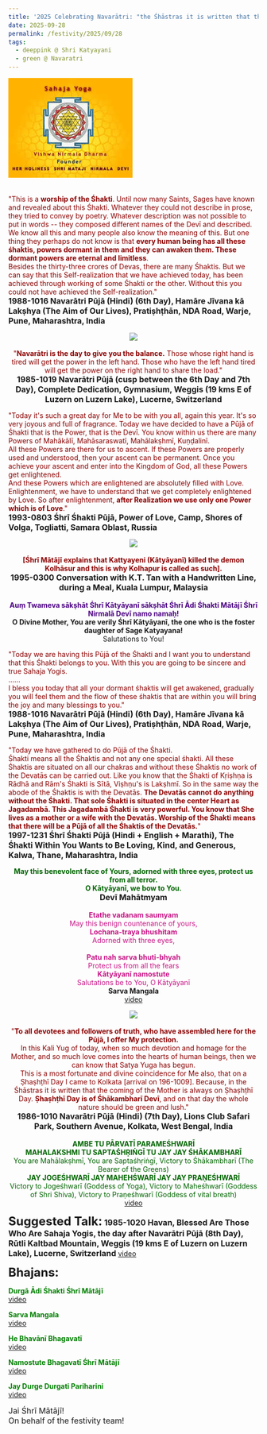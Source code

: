 ```yaml
---
title: '2025 Celebrating Navarātri: "the Śhāstras it is written that the coming of the Mother is always on Ṣhaṣhṭhī Day. Ṣhaṣhṭhī Day is of Śhākambharī Devī" '
date: 2025-09-28
permalink: /festivity/2025/09/28
tags:
  - deeppink @ Shri Katyayani
  - green @ Navaratri
---
```


<div style="text-align: left"><img src="/images/image1.png" width="250" /></div><br>

<p>
<font color="DarkRed">"This is a <b>worship of the Śhakti</b>. Until now many Saints, Sages have known and revealed about this Śhakti. Whatever they could not describe in prose, they tried to convey by poetry. Whatever description was not possible to put in words -- they composed different names of the Devī and described. We know all this and many people also know the meaning of this. But one thing they perhaps do not know is that <b>every human being has all these śhaktis, powers dormant in them and they can awaken them. These dormant powers are eternal and limitless</b>.<br> 
Besides the thirty-three crores of Devas, there are many Śhaktis. But we can say that this Self-realization that we have achieved today, has been achieved through working of some Śhakti or the other. Without this you could not have achieved the Self-realization."</font><br>
<font size="+0"><b>1988-1016 Navarātri Pūjā (Hindi) (6th Day), Hamāre Jīvana kā Lakṣhya (The Aim of Our Lives), Pratiṣhṭhān, NDA Road, Warje, Pune, Maharashtra, India</b></font>
</p>

<div style="text-align: center"><img src="https://pub-1e517d8c73a64c9c82977d676b1fff72.r2.dev/FT0184.png" /></div>

<p style="text-align:center;">
<font color="DarkRed">"<b>Navarātri is the day to give you the balance.</b> Those whose right hand is tired will get the power in the left hand. Those who have the left hand tired will get the power on the right hand to share the load."</font><br>
<font size="+0"><b>1985-1019 Navarātri Pūjā (cusp between the 6th Day and 7th Day), Complete Dedication, Gymnasium, Weggis (19 kms E of Luzern on Luzern Lake), Lucerne, Switzerland</b></font>
</p>

<p>
<font color="DarkRed">"Today it's such a great day for Me to be with you all, again this year. It's so very joyous and full of fragrance. Today we have decided to have a Pūjā of Śhakti that is the Power, that is the Devī. You know within us there are many Powers of Mahākālī, Mahāsaraswatī, Mahālakṣhmī, Kuṇḍalinī.<br>
All these Powers are there for us to ascent. If these Powers are properly used and understood, then your ascent can be permanent. Once you achieve your ascent and enter into the Kingdom of God, all these Powers get enlightened.<br>
And these Powers which are enlightened are absolutely filled with Love. Enlightenment, we have to understand that we get completely enlightened by Love. So after enlightenment, <b>after Realization we use only one Power which is of Love</b>."</font><br>
<font size="+0"><b>1993-0803 Śhrī Śhakti Pūjā, Power of Love, Camp, Shores of Volga, Togliatti, Samara Oblast, Russia</b></font>
</p>

<div style="text-align: center"><img src="https://pub-1e517d8c73a64c9c82977d676b1fff72.r2.dev/FT0185.png" /></div>

<p style=" text-align:center;">
<font color="DarkRed"><b>[Śhrī Mātājī explains that Kattyayeni (Kātyāyanī) killed the demon Kolhāsur and this is why Kolhapur is called as such].</b></font><br>
<font size="+0"><b>1995-0300 Conversation with K.T. Tan with a Handwritten Line, during a Meal, Kuala Lumpur, Malaysia</b></font><br>
<br>
<font color="Indigo"><b>Auṃ Twameva sākṣhāt Śhrī Kātyāyanī sākṣhāt Śhrī Ādi Śhakti Mātājī Śhrī Nirmalā Devī namo namaḥ!</b></font><br>
<b>O Divine Mother, You are verily Śhrī Kātyāyanī, the one who is the foster daughter of Sage Katyayana!</b><br>
Salutations to You!<br>
</p>

<p>
<font color="DarkRed">"Today we are having this Pūjā of the Śhakti and I want you to understand that this Śhakti belongs to you. With this you are going to be sincere and true Sahaja Yogis.<br>
......<br>
I bless you today that all your dormant śhaktis will get awakened, gradually you will feel them and the flow of these śhaktis that are within you will bring the joy and many blessings to you."</font><br>
<font size="+0"><b>1988-1016 Navarātri Pūjā (Hindi) (6th Day), Hamāre Jīvana kā Lakṣhya (The Aim of Our Lives), Pratiṣhṭhān, NDA Road, Warje, Pune, Maharashtra, India</b></font>
</p>

<p>
<font color="DarkRed">"Today we have gathered to do Pūjā of the Śhakti.<br>
Śhakti means all the Śhaktis and not any one special śhakti. All these Śhaktis are situated on all our chakras and without these Śhaktis no work of the Devatās can be carried out. Like you know that the Śhakti of Kṛiṣhṇa is Rādhā and Rām's Śhakti is Sītā, Viṣhṇu's is Lakṣhmī. So in the same way the abode of the Śhaktis is with the Devatās. <b>The Devatās cannot do anything without the Śhakti. That sole Śhakti is situated in the center Heart as Jagadambā. This Jagadambā Śhakti is very powerful. You know that She lives as a mother or a wife with the Devatās. Worship of the Śhakti means that there will be a Pūjā of all the Śhaktis of the Devatās.</b>"</font><br>
<font size="+0"><b>1997-1231 Śhrī Śhakti Pūjā (Hindi + English + Marathi), The Śhakti Within You Wants to Be Loving, Kind, and Generous, Kalwa, Thane, Maharashtra, India</b></font>
</p>

<p style="text-align:center;">
<font color="DarkGreen"><b>May this benevolent face of Yours, adorned with three eyes, protect us from all terror.<br>
O Kātyāyanī, we bow to You.</b></font><br>
<font size="+0"><b>Devī Mahātmyam</b></font><br>
<br>
<font color="MediumVioletRed"><b>Etathe vadanam saumyam</b><br>
May this benign countenance of yours,<br>
<b>Lochana-traya bhushitam</b><br>
Adorned with three eyes,<br><br>
<b>Patu nah sarva bhuti-bhyah</b><br>
Protect us from all the fears<br>
<b>Kātyāyanī namostute</b><br>
Salutations be to You, O Kātyāyanī</font><br>
<b>Sarva Mangala</b><br>
<a href="https://seven-teams.github.io/Videos_Links.html">video</a>
</p>

<div style="text-align: center"><img src="https://pub-1e517d8c73a64c9c82977d676b1fff72.r2.dev/FT0186.png" /></div>

<p style="text-align:center;">
<font color="DarkRed">"<b>To all devotees and followers of truth, who have assembled here for the Pūjā, I offer My protection.</b><br>
In this Kali Yug of today, when so much devotion and homage for the Mother, and so much love comes into the hearts of human beings, then we can know that Satya Yuga has begun.<br>
This is a most fortunate and divine coincidence for Me also, that on a Ṣhaṣhṭhī Day I came to Kolkata [arrival on 196-1009]. Because, in the Śhāstras it is written that the coming of the Mother is always on Ṣhaṣhṭhī Day. <b>Ṣhaṣhṭhī Day is of Śhākambharī Devī</b>, and on that day the whole nature should be green and lush."</font><br>
<font size="+0"><b>1986-1010 Navarātri Pūjā (Hindi) (7th Day), Lions Club Safari Park, Southern Avenue, Kolkata, West Bengal, India</b></font><br>
<br>
<font color="DarkGreen"><b>AMBE TU PĀRVATĪ PARAMEŚHWARĪ</b><br>
<b>MAHALAKSHMI TU SAPTAŚHṚIṄGĪ TU JAY JAY ŚHĀKAMBHARĪ</b><br>
You are Mahālakṣhmī, You are Saptaśhṛiṅgī, Victory to Śhākambharī (The Bearer of the Greens)<br>
<b>JAY JOGEŚHWARĪ JAY MAHEHŚWARĪ JAY JAY PRAṆEŚHWARĪ</b><br>
Victory to Jogeśhwarī (Goddess of Yoga), Victory to Maheśhwarī (Goddess of Shri Shiva), Victory to Praṇeśhwarī (Goddess of vital breath)</font><br>
<a href="https://seven-teams.github.io/Videos_Links.html">video</a>
</p>

<font size="+2"><b>Suggested Talk:</b></font> 
<font size="+0"><b>1985-1020 Havan, Blessed Are Those Who Are Sahaja Yogis, the day after Navarātri Pūjā (8th Day), Rūtli Kaltbad Mountain, Weggis (19 kms E of Luzern on Luzern Lake), Lucerne, Switzerland</b></font>
<a href="https://vimeo.com/117133344"> video</a><br>

<font size="+2"><b>Bhajans:</b></font>

<p>
<font color="green"><b>Durgā Ādi Śhakti Śhrī Mātājī</b></font><br>
<a href="https://seven-teams.github.io/Videos_Links.html">video</a>
</p>

<p>
<font color="green"><b>Sarva Mangala</b></font><br>
<a href="https://seven-teams.github.io/Videos_Links.html">video</a>
</p>
 
<p>
<font color="green"><b>He Bhavānī Bhagavatī</b></font><br>
<a href="https://seven-teams.github.io/Videos_Links.html">video</a>
</p>

<p>
<font color="green"><b>Namostute Bhagavatī Śhrī Mātājī</b></font><br>
<a href="https://seven-teams.github.io/Videos_Links.html">video</a>
</p>

<p>
<font color="green"><b>Jay Durge Durgati Pariharini</b></font><br>
<a href="https://youtu.be/F68hoY8ZhOI">video</a> 
</p>

<p>
<font size="+0">Jai Śhrī Mātājī!<br>
On behalf of the festivity team!</font>
</p>